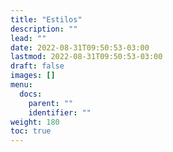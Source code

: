 ```yaml
---
title: "Estilos"
description: ""
lead: ""
date: 2022-08-31T09:50:53-03:00
lastmod: 2022-08-31T09:50:53-03:00
draft: false
images: []
menu:
  docs:
    parent: ""
    identifier: ""
weight: 180
toc: true
---
```


